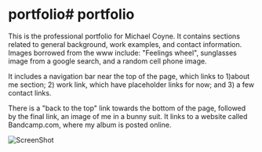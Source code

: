 # portfolio# portfolio
This is the professional portfolio for Michael Coyne. It contains sections related to general background, work examples, and contact information. 
Images borrowed from the www include: "Feelings wheel", sunglasses image from a google search, and a random cell phone image. 

It includes a navigation bar near the top of the page, which links to 1)about me section; 2) work link, which have placeholder links for now; and
3) a few contact links. 

There is a "back to the top" link towards the bottom of the page, followed by the final link, an image of me in a bunny suit. It links
 to a website called Bandcamp.com, where my album is posted online. 

 ![ScreenShot](./portfolio/assets/screenshot.jpg) 



